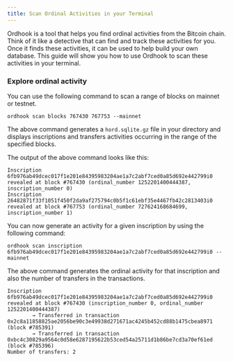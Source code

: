 ```yaml
---
title: Scan Ordinal Activities in your Terminal
---
```


Ordhook is a tool that helps you find ordinal activities from the Bitcoin chain. Think of it like a detective that can find and track these activities for you. Once it finds these activities, it can be used to help build your own database. This guide will show you how to use Ordhook to scan these activities in your terminal.

### Explore ordinal activity

You can use the following command to scan a range of blocks on mainnet or testnet.

`ordhook scan blocks 767430 767753 --mainnet`

The above command generates a `hord.sqlite.gz` file in your directory and displays inscriptions and transfers activities occurring in the range of the specified blocks.

The output of the above command looks like this:

```
Inscription 6fb976ab49dcec017f1e201e84395983204ae1a7c2abf7ced0a85d692e442799i0 revealed at block #767430 (ordinal_number 1252201400444387, inscription_number 0)
Inscription 26482871f33f1051f450f2da9af275794c0b5f1c61ebf35e4467fb42c2813403i0 revealed at block #767753 (ordinal_number 727624168684699, inscription_number 1)
```

You can now generate an activity for a given inscription by using the following command:

`ordhook scan inscription 6fb976ab49dcec017f1e201e84395983204ae1a7c2abf7ced0a85d692e442799i0 --mainnet`

The above command generates the ordinal activity for that inscription and also the number of transfers in the transactions.

```
Inscription 6fb976ab49dcec017f1e201e84395983204ae1a7c2abf7ced0a85d692e442799i0 revealed at block #767430 (inscription_number 0, ordinal_number 1252201400444387)
        → Transferred in transaction 0x2c8a11858825ae2056be90c3e49938d271671ac4245b452cd88b1475cbea8971 (block #785391)
        → Transferred in transaction 0xbc4c30829a9564c0d58e6287195622b53ced54a25711d1b86be7cd3a70ef61ed (block #785396)
Number of transfers: 2
```
